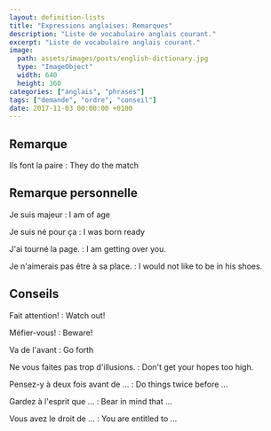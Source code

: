 ```yaml
---
layout: definition-lists
title: "Expressions anglaises: Remarques"
description: "Liste de vocabulaire anglais courant."
excerpt: "Liste de vocabulaire anglais courant."
image:
  path: assets/images/posts/english-dictionary.jpg
  type: "ImageObject"
  width: 640
  height: 360
categories: ["anglais", "phrases"]
tags: ["demande", "ordre", "conseil"]
date: 2017-11-03 00:00:00 +0100
---
```



## Remarque

Ils font la paire
: They do the match


## Remarque personnelle

Je suis majeur
: I am of age

Je suis né pour ça
: I was born ready

J'ai tourné la page.
: I am getting over you.

Je n'aimerais pas être à sa place.
: I would not like to be in his shoes.


## Conseils

Fait attention!
: Watch out!

Méfier-vous!
:	Beware!

Va de l'avant
: Go forth

Ne vous faites pas trop d'illusions.
: Don't get your hopes too high.

Pensez-y à deux fois avant de ...
: Do things twice before ...

Gardez à l'esprit que ...
: Bear in mind that ...

Vous avez le droit de ...
: You are entitled to ...
